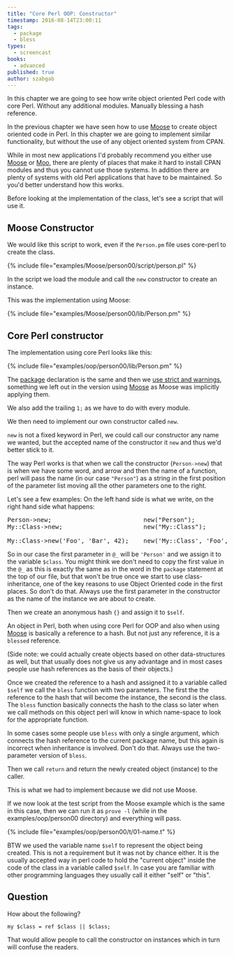 ```yaml
---
title: "Core Perl OOP: Constructor"
timestamp: 2016-08-14T23:00:11
tags:
  - package
  - bless
types:
  - screencast
books:
  - advanced
published: true
author: szabgab
---
```



In this chapter we are going to see how write object oriented Perl code with core Perl.
Without any additional modules. Manually blessing a hash reference.


<slidecast file="advanced-perl/core-perl-oop/constructor" youtube="Hhmks2-JhBs" />

In the previous chapter we have seen how to use [Moose](/moose) to
create object oriented code in Perl. In this chapter we are going to implement similar functionality,
but without the use of any object oriented system from CPAN.

While in most new applications I'd probably recommend you either use [Moose](/moose) or [Moo](/moo),
there are plenty of places that make it hard to install CPAN modules and thus you cannot use those systems.
In addition there are plenty of systems with old Perl applications that have to be maintained.
So you'd better understand how this works.

Before looking at the implementation of the class, let's see a script that will use it.

## Moose Constructor

We would like this script to work, even if the `Person.pm` file
uses core-perl to create the class.

{% include file="examples/Moose/person00/script/person.pl" %}

In the script we load the module and call the `new` constructor to create
an instance.


This was the implementation using Moose:

{% include file="examples/Moose/person00/lib/Person.pm" %}


## Core Perl constructor

The implementation using core Perl looks like this:

{% include file="examples/oop/person00/lib/Person.pm" %}

The [package](/packages-modules-and-namespace-in-perl) declaration is the same
and then we [use strict and warnings](/always-use-strict-and-use-warnings),
something we left out in the version using [Moose](/moose) as Moose was implicitly
applying them.

We also add the trailing `1;` as we have to do with every module.

We then need to implement our own constructor called `new`.

`new` is not a fixed keyword in Perl, we could call our constructor any name we wanted,
but the accepted name of the constructor it `new` and thus we'd better stick to it.

The way Perl works is that when we call the constructor (`Person->new`) that is when we have some word,
and arrow and then the name of a function, perl will pass the name (in our case `"Person"`) as
a string in the first position of the parameter list moving all the other parameters one to the right.

Let's see a few examples: On the left hand side is what we write, on the right hand side what happens:

<pre>
Person->new;                         new("Person");
My::Class->new;                      new("My::Class");

My::Class->new('Foo', 'Bar', 42);    new('My::Class', 'Foo', 'Bar', 42);
</pre>

So in our case the first parameter in `@_` will be `'Person'` and we assign it to the variable `$class`.
You might think we don't need to copy the first value in the `@_` as this is exactly the same as in the word in the `package`
statement at the top of our file, but that won't be true once we start to use class-inheritance, one of the key reasons to use Object Oriented
code in the first places. So don't do that. Always use the first parameter in the constructor as the name of the instance we are
about to create.

Then we create an anonymous hash `{}` and assign it to `$self`.

An object in Perl, both when using core Perl for OOP and also when using [Moose](/moose) is basically a reference to
a hash. But not just any reference, it is a `blessed` reference.

(Side note: we could actually create objects based on other data-structures as well, but that usually does not give us any advantage
and in most cases people use hash references as the basis of their objects.)

Once we created the reference to a hash and assigned it to a variable called `$self` we call the `bless` function
with two parameters. The first the the reference to the hash that will become the instance, the second is the class.
The `bless` function basically connects the hash to the class so later when we call methods on this object
perl will know in which name-space to look for the appropriate function.

In some cases some people use `bless` with only a single argument, which connects the hash reference to the current package
name, but this again is incorrect when inheritance is involved. Don't do that. Always use the two-parameter version of `bless`.

Then we call `return` and return the newly created object (instance) to the caller.

This is what we had to implement because we did not use Moose.

If we now look at the test script from the Moose example which is the same in this case,
then we can run it as `prove -l` (while in the examples/oop/person00 directory) and
everything will pass.

{% include file="examples/oop/person00/t/01-name.t" %}

BTW we used the variable name `$self` to represent the object being created.
This is not a requirement but it was not by chance either. It is the usually accepted way in perl code to
hold the "current object" inside the code of the class in a variable called `$self`.
In case you are familiar with other programming languages they usually call it either "self" or "this".



## Question

How about the following?

```
my $class = ref $class || $class;
```

That would allow people to call the constructor on instances which in turn will confuse the readers.

